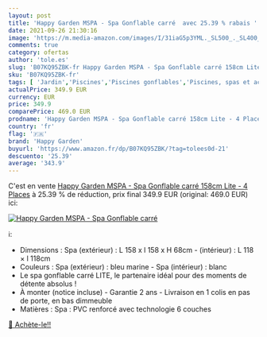 ```yaml
---
layout: post
title: 'Happy Garden MSPA - Spa Gonflable carré  avec 25.39 % rabais '
date: 2021-09-26 21:30:16
image: 'https://m.media-amazon.com/images/I/31iaG5p3YML._SL500_._SL400_.jpg'
comments: true
category: ofertas
author: 'tole.es'
slug: 'B07KQ95ZBK-fr Happy Garden MSPA - Spa Gonflable carré 158cm Lite - 4 Places'
sku: 'B07KQ95ZBK-fr'
tags: [ 'Jardin','Piscines','Piscines gonflables','Piscines, spas et accessoires','happy garden', ]
actualPrice: 349.9 EUR
currency: EUR
price: 349.9
comparePrice: 469.0 EUR
prodname: 'Happy Garden MSPA - Spa Gonflable carré 158cm Lite - 4 Places'
country: 'fr'
flag: '🇫🇷'
brand: 'Happy Garden'
buyurl: 'https://www.amazon.fr/dp/B07KQ95ZBK/?tag=tolees0d-21'
descuento: '25.39'
average: '343.9'
---
```


C'est en vente [Happy Garden MSPA - Spa Gonflable carré 158cm Lite - 4 Places](https://www.amazon.fr/dp/B07KQ95ZBK/?tag=tolees0d-21)  à  25.39 % de réduction, prix final  349.9 EUR (original: 469.0 EUR) ici:

[![Happy Garden MSPA - Spa Gonflable carré ](https://m.media-amazon.com/images/I/31iaG5p3YML._SL500_._SL400_.jpg)](https://www.amazon.fr/dp/B07KQ95ZBK/?tag=tolees0d-21)

ℹ️:

- Dimensions : Spa (extérieur) : L 158 x l 158 x H 68cm - (intérieur) : L 118 × l 118cm
- Couleurs : Spa (extérieur) : bleu marine - Spa (intérieur) : blanc
- Le spa gonflable carré LITE, le partenaire idéal pour des moments de détente absolus !
- À monter (notice incluse) - Garantie 2 ans - Livraison en 1 colis en pas de porte, en bas dimmeuble
- Matières : Spa : PVC renforcé avec technologie 6 couches

[🛒 Achète-le!!](https://www.amazon.fr/dp/B07KQ95ZBK/?tag=tolees0d-21)
